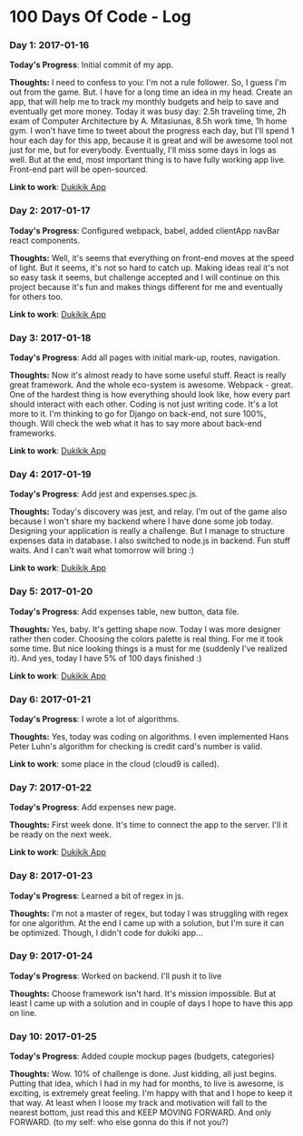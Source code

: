 # 100 Days Of Code - Log

### Day 1: 2017-01-16

**Today's Progress**: Initial commit of my app.

**Thoughts:** I need to confess to you: I'm not a rule follower. So, I guess I'm
out from the game. But. I have for a long time an idea in my head. Create an
app, that will help me to track my monthly budgets and help to save and
eventually get more money.
Today it was busy day: 2.5h traveling time, 2h exam of
Computer Architecture by A. Mitasiunas, 8.5h work time, 1h home gym. I won't have
time to tweet about the progress each day, but I'll spend 1 hour each day for
this app, because it is great and will be awesome tool not just for me, but for
everybody. Eventually, I'll miss some days in logs as well. But at the end, most
important thing is to have fully working app live.
Front-end part will be open-sourced.

**Link to work**: [Dukikik App](https://github.com/evaldasg/dukikik)

### Day 2: 2017-01-17

**Today's Progress**: Configured webpack, babel, added clientApp navBar react
components.

**Thoughts:** Well, it's seems that everything on front-end moves at the speed
of light. But it seems, it's not so hard to catch up.
Making ideas real it's not so easy task it seems, but challenge accepted and I
will continue on this project because it's fun and makes things different for me
and eventually for others too.

**Link to work**: [Dukikik App](https://github.com/evaldasg/dukikik)

### Day 3: 2017-01-18

**Today's Progress**: Add all pages with initial mark-up, routes, navigation.

**Thoughts:** Now it's almost ready to have some useful stuff. React is really
great framework. And the whole eco-system is awesome. Webpack - great. One of
the hardest thing is how everything should look like, how every part should
interact with each other. Coding is not just writing code. It's a lot more to
it. I'm thinking to go for Django on back-end, not sure 100%, though. Will check
the web what it has to say more about back-end frameworks.

**Link to work**: [Dukikik App](https://github.com/evaldasg/dukikik)

### Day 4: 2017-01-19

**Today's Progress**: Add jest and expenses.spec.js.

**Thoughts:** Today's discovery was jest, and relay.
I'm out of the game also because I won't share my backend where I have done some job
today. Designing your application is really a challenge. But I manage to
structure expenses data in database. I also switched to node.js in backend. Fun
stuff waits. And I can't wait what tomorrow will bring :)

**Link to work**: [Dukikik App](https://github.com/evaldasg/dukikik)

### Day 5: 2017-01-20

**Today's Progress**: Add expenses table, new button, data file.

**Thoughts:** Yes, baby. It's getting shape now. Today I was more designer
rather then coder. Choosing the colors palette is real thing. For me it took
some time. But nice looking things is a must for me (suddenly I've realized
it). And yes, today I have 5% of 100 days finished :)

**Link to work**: [Dukikik App](https://github.com/evaldasg/dukikik)

### Day 6: 2017-01-21

**Today's Progress**: I wrote a lot of algorithms.

**Thoughts:** Yes, today was coding on algorithms. I even implemented Hans Peter
Luhn's algorithm for checking is credit card's number is valid.

**Link to work**: some place in the cloud (cloud9 is called).

### Day 7: 2017-01-22

**Today's Progress**: Add expenses new page.

**Thoughts:** First week done. It's time to connect the app to the server. I'll
it be ready on the next week.

**Link to work**: [Dukikik App](https://github.com/evaldasg/dukikik)

### Day 8: 2017-01-23

**Today's Progress**: Learned a bit of regex in js.

**Thoughts:** I'm not a master of regex, but today I was struggling with regex
for one algorithm. At the end I came up with a solution, but I'm sure it can be
  optimized. Though, I didn't code for dukiki app...

### Day 9: 2017-01-24

**Today's Progress**: Worked on backend. I'll push it to live

**Thoughts:** Choose framework isn't hard. It's mission impossible. But at least
I came up with a solution and in couple of days I hope to have this app on
line.

### Day 10: 2017-01-25

**Today's Progress**: Added couple mockup pages (budgets, categories)

**Thoughts:** Wow. 10% of challenge is done. Just kidding, all just begins.
Putting that idea, which I had in my had for months, to live is awesome, is exciting, is
extremely great feeling. I'm happy with that and I hope to keep it that way. At
least when I loose my track and motivation will fall to the nearest bottom, just
read this and KEEP MOVING FORWARD. And only FORWARD. (to my self: who else gonna
do this if not you?)
